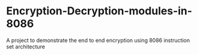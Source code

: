# Encryption-Decryption-modules-in-8086
A project to demonstrate the end to end encryption using 8086 instruction set architecture
